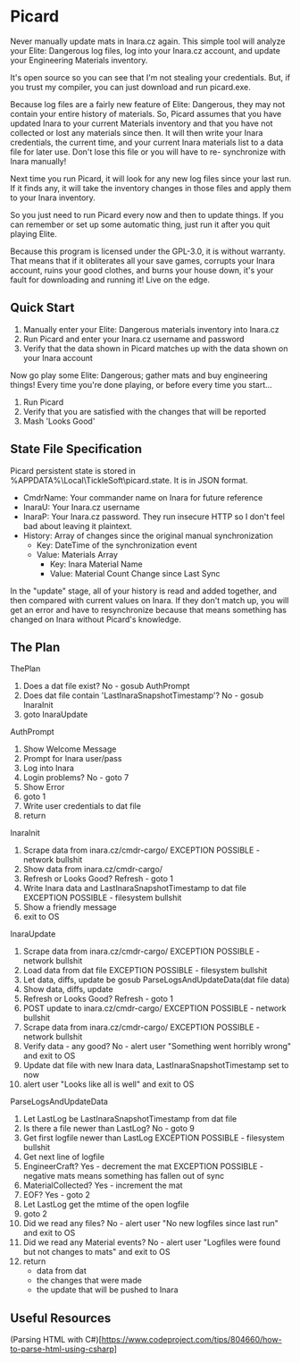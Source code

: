 ﻿Picard
======

Never manually update mats in Inara.cz again.  This simple tool will analyze
your Elite: Dangerous log files, log into your Inara.cz account, and update
your Engineering Materials inventory.

It's open source so you can see that I'm not stealing your credentials.  But,
if you trust my compiler, you can just download and run picard.exe.

Because log files are a fairly new feature of Elite: Dangerous, they may not
contain your entire history of materials.  So, Picard assumes that you have
updated Inara to your current Materials inventory and that you have not
collected or lost any materials since then.  It will then write your Inara
credentials, the current time, and your current Inara materials list to
a data file for later use.  Don't lose this file or you will have to re-
synchronize with Inara manually!

Next time you run Picard, it will look for any new log files since your last
run.  If it finds any, it will take the inventory changes in those files and
apply them to your Inara inventory.

So you just need to run Picard every now and then to update things.  If you
can remember or set up some automatic thing, just run it after you quit
playing Elite.

Because this program is licensed under the GPL-3.0, it is without warranty.
That means that if it obliterates all your save games, corrupts your Inara
account, ruins your good clothes, and burns your house down, it's your fault
for downloading and running it!  Live on the edge.


Quick Start
-----------

1. Manually enter your Elite: Dangerous materials inventory into Inara.cz
2. Run Picard and enter your Inara.cz username and password
3. Verify that the data shown in Picard matches up with the data shown on your
   Inara account

Now go play some Elite: Dangerous; gather mats and buy engineering things!
Every time you're done playing, or before every time you start...

1. Run Picard
2. Verify that you are satisfied with the changes that will be reported
3. Mash 'Looks Good'


State File Specification
------------------------

Picard persistent state is stored in %APPDATA%\Local\TickleSoft\picard.state.
It is in JSON format.

 * CmdrName:  Your commander name on Inara for future reference
 * InaraU:    Your Inara.cz username
 * InaraP:    Your Inara.cz password.  They run insecure HTTP so I don't feel
              bad about leaving it plaintext.
 * History:   Array of changes since the original manual synchronization
   * Key:     DateTime of the synchronization event
   * Value:   Materials Array
     * Key:   Inara Material Name
	 * Value: Material Count Change since Last Sync

In the "update" stage, all of your history is read and added together, and then
compared with current values on Inara.  If they don't match up, you will get
an error and have to resynchronize because that means something has changed
on Inara without Picard's knowledge.


The Plan
--------
ThePlan
 1. Does a dat file exist?
    No - gosub AuthPrompt
 2. Does dat file contain 'LastInaraSnapshotTimestamp'?
    No - gosub InaraInit
 3. goto InaraUpdate

AuthPrompt
 1. Show Welcome Message
 2. Prompt for Inara user/pass
 3. Log into Inara
 4. Login problems?
    No - goto 7
 5. Show Error
 6. goto 1
 7. Write user credentials to dat file
 8. return

InaraInit
 1. Scrape data from inara.cz/cmdr-cargo/
    EXCEPTION POSSIBLE - network bullshit
 2. Show data from inara.cz/cmdr-cargo/
 3. Refresh or Looks Good?
    Refresh - goto 1
 4. Write Inara data and LastInaraSnapshotTimestamp to dat file
    EXCEPTION POSSIBLE - filesystem bullshit
 5. Show a friendly message
 5. exit to OS

InaraUpdate
 1. Scrape data from inara.cz/cmdr-cargo/
    EXCEPTION POSSIBLE - network bullshit
 2. Load data from dat file
    EXCEPTION POSSIBLE - filesystem bullshit
 3. Let data, diffs, update be gosub ParseLogsAndUpdateData(dat file data)
 4. Show data, diffs, update
 5. Refresh or Looks Good?
    Refresh - goto 1
 6. POST update to inara.cz/cmdr-cargo/
    EXCEPTION POSSIBLE - network bullshit
 7. Scrape data from inara.cz/cmdr-cargo/
    EXCEPTION POSSIBLE - network bullshit
 8. Verify data - any good?
    No - alert user "Something went horribly wrong" and exit to OS
 9. Update dat file with new Inara data, LastInaraSnapshotTimestamp set to now
10. alert user "Looks like all is well" and exit to OS

ParseLogsAndUpdateData
 1. Let LastLog be LastInaraSnapshotTimestamp from dat file
 2. Is there a file newer than LastLog?
    No - goto 9
 2. Get first logfile newer than LastLog
    EXCEPTION POSSIBLE - filesystem bullshit
 3. Get next line of logfile
 4. EngineerCraft?
    Yes - decrement the mat
    EXCEPTION POSSIBLE - negative mats means something has fallen out of sync
 5. MaterialCollected?
    Yes - increment the mat
 6. EOF?
    Yes - goto 2
 7. Let LastLog get the mtime of the open logfile
 8. goto 2
 9. Did we read any files?
    No - alert user "No new logfiles since last run" and exit to OS
 9. Did we read any Material events?
    No - alert user "Logfiles were found but not changes to mats" and exit to OS
10. return
    - data from dat
    - the changes that were made
    - the update that will be pushed to Inara

Useful Resources
----------------
(Parsing HTML with C#)[https://www.codeproject.com/tips/804660/how-to-parse-html-using-csharp]